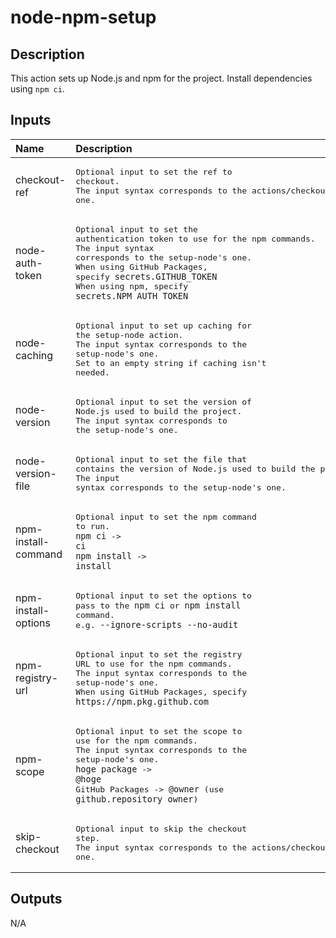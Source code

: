 # node-npm-setup

<!-- actdocs start -->

## Description

This action sets up Node.js and npm for the project.
Install dependencies using `npm ci`.

## Inputs

| Name | Description | Default | Required |
| :--- | :---------- | :------ | :------: |
| checkout-ref | <pre>Optional input to set the ref to checkout.<br>The input syntax corresponds to the actions/checkout's one.</pre> | `${{ github.head_ref }}` | no |
| node-auth-token | <pre>Optional input to set the authentication token to use for the npm commands.<br>The input syntax corresponds to the setup-node's one.<br>When using GitHub Packages, specify `secrets.GITHUB_TOKEN`<br>When using npm, specify `secrets.NPM_AUTH_TOKEN`</pre> | n/a | no |
| node-caching | <pre>Optional input to set up caching for the setup-node action.<br>The input syntax corresponds to the setup-node's one.<br>Set to an empty string if caching isn't needed.</pre> | `npm` | no |
| node-version | <pre>Optional input to set the version of Node.js used to build the project.<br>The input syntax corresponds to the setup-node's one.</pre> | n/a | no |
| node-version-file | <pre>Optional input to set the file that contains the version of Node.js used to build the project.<br>The input syntax corresponds to the setup-node's one.</pre> | `.nvmrc` | no |
| npm-install-command | <pre>Optional input to set the npm command to run.<br>`npm ci` -> `ci`<br>`npm install` -> `install`</pre> | `ci` | no |
| npm-install-options | <pre>Optional input to set the options to pass to the `npm ci` or `npm install` command.<br>e.g. `--ignore-scripts --no-audit`</pre> | n/a | no |
| npm-registry-url | <pre>Optional input to set the registry URL to use for the npm commands.<br>The input syntax corresponds to the setup-node's one.<br>When using GitHub Packages, specify `https://npm.pkg.github.com`</pre> | n/a | no |
| npm-scope | <pre>Optional input to set the scope to use for the npm commands.<br>The input syntax corresponds to the setup-node's one.<br>`hoge package` -> `@hoge`<br>GitHub Packages -> `@owner` (use `github.repository_owner`)</pre> | n/a | no |
| skip-checkout | <pre>Optional input to skip the checkout step.<br>The input syntax corresponds to the actions/checkout's one.</pre> | `false` | no |

## Outputs

N/A

<!-- actdocs end -->


